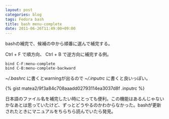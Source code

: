 ```yaml
---
layout: post
categories: blog
tags: Fedora bash
title: bash menu-complete
date: 2011-06-26T11:49:00+09:00
---
```



bashの補完で、候補の中から順番に選んで補完する。

<!-- more -->

Ctrl + F で順方向、 Ctrl + B で逆方向に補完する例。

```
bind C-F:menu-complete
bind C-B:menu-complete-backward
```


*~/.bashrc* に書くとwarningが出るので *~/.inputrc* に書くと良いっぽい。

{% gist matea2/9f3a84c708aaadd02793114ea3037d8f .inputrc %}


日本語のファイル名を補完したい時にとっても便利。この機能はあるんじゃないかなあとは思っていたけど、ずっとどうやるのかわからなかった。bashが更新されたときにマニュアルをちらちら読んでいたら発見。
